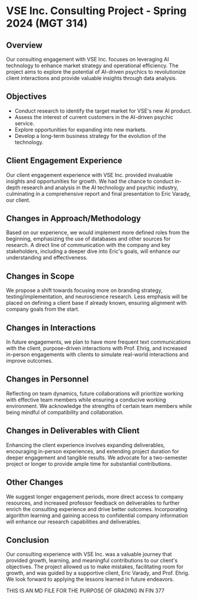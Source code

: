 # VSE Inc. Consulting Project - Spring 2024 (MGT 314)

## Overview
Our consulting engagement with VSE Inc. focuses on leveraging AI technology to enhance market strategy and operational efficiency. The project aims to explore the potential of AI-driven psychics to revolutionize client interactions and provide valuable insights through data analysis.

## Objectives
- Conduct research to identify the target market for VSE's new AI product.
- Assess the interest of current customers in the AI-driven psychic service.
- Explore opportunities for expanding into new markets.
- Develop a long-term business strategy for the evolution of the technology.

## Client Engagement Experience
Our client engagement experience with VSE Inc. provided invaluable insights and opportunities for growth. We had the chance to conduct in-depth research and analysis in the AI technology and psychic industry, culminating in a comprehensive report and final presentation to Eric Varady, our client.

## Changes in Approach/Methodology
Based on our experience, we would implement more defined roles from the beginning, emphasizing the use of databases and other sources for research. A direct line of communication with the company and key stakeholders, including a deeper dive into Eric's goals, will enhance our understanding and effectiveness.

## Changes in Scope
We propose a shift towards focusing more on branding strategy, testing/implementation, and neuroscience research. Less emphasis will be placed on defining a client base if already known, ensuring alignment with company goals from the start.

## Changes in Interactions
In future engagements, we plan to have more frequent text communications with the client, purpose-driven interactions with Prof. Ehrig, and increased in-person engagements with clients to simulate real-world interactions and improve outcomes.

## Changes in Personnel
Reflecting on team dynamics, future collaborations will prioritize working with effective team members while ensuring a conducive working environment. We acknowledge the strengths of certain team members while being mindful of compatibility and collaboration.

## Changes in Deliverables with Client
Enhancing the client experience involves expanding deliverables, encouraging in-person experiences, and extending project duration for deeper engagement and tangible results. We advocate for a two-semester project or longer to provide ample time for substantial contributions.

## Other Changes
We suggest longer engagement periods, more direct access to company resources, and increased professor feedback on deliverables to further enrich the consulting experience and drive better outcomes. Incorporating algorithm learning and gaining access to confidential company information will enhance our research capabilities and deliverables.

## Conclusion
Our consulting experience with VSE Inc. was a valuable journey that provided growth, learning, and meaningful contributions to our client's objectives. The project allowed us to make mistakes, facilitating room for growth, and was guided by a supportive client, Eric Varady, and Prof. Ehrig. We look forward to applying the lessons learned in future endeavors.



THIS IS AN MD FILE FOR THE PURPOSE OF GRADING IN FIN 377
